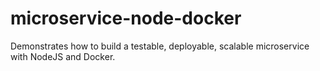 # microservice-node-docker
Demonstrates how to build a testable, deployable, scalable microservice with NodeJS and Docker.
